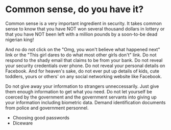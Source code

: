 # Common sense, do you have it?

Common sense is a very important ingredient in security. It takes common sense to know that you have NOT won several thousand dollars in lottery or that you have NOT been left with a million pounds by a soon-to-be dead nigerian king! 

And no do not click on the "Omg, you won't believe what happened next" link or the "This girl dares to do what most other girls don't" link. Do not respond to the shady email that claims to be from your bank. Do not reveal your security credentials over phone. Do not reveal your personal details on Facebook. And for heaven's sake, do not ever put up details of kids, cute toddlers, yours or others' on any social networking website like Facebook. 

Do not give away your information to strangers unneccessarily. Just give them enough information to get what you need. Do not let yourself be coerced by the government and the government servants into giving up your information including biometric data. Demand identification documents from police and government personnel.

- Choosing good passwords
- Diceware

